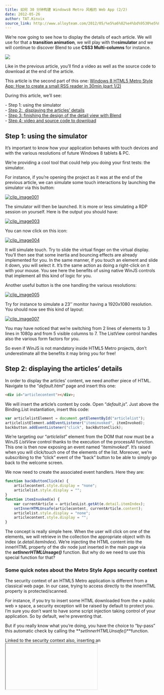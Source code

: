 ```yaml
---
title: 如何 30 分钟构建 Windows8 Metro 风格的 Web App (2/2)
date: 2012-05-26
author: TAT.Kinvix
source_link: http://www.alloyteam.com/2012/05/%e5%a6%82%e4%bd%9530%e5%88%86%e9%92%9f%e6%9e%84%e5%bb%bawindows8-metro%e9%a3%8e%e6%a0%bc%e7%9a%84web-app22/
---
```


<!-- {% raw %} - for jekyll -->

We’re now going to see how to display the details of each article. We will use for that a **transition animation**, we will play with the**simulator** and we will continue to discover Blend to use **CSS3 Multi-columns** for instance.

![](http://www.alloyteam.com/wp-content/uploads/auto_save_image/2012/05/1401465pN.png)

Like in the previous article, you’ll find a video as well as the source code to download at the end of the article.

This article is the second part of this one: [Windows 8 HTML5 Metro Style App: How to create a small RSS reader in 30min (part 1/2)](http://blogs.msdn.com/b/davrous/archive/2012/05/11/windows-8-html5-metro-style-app-how-to-create-a-small-rss-reader-in-30min-part-1-2.aspx)

During this article, we’ll see:

\- Step 1: using the simulator  
- [Step 2:  displaying the articles’ details](http://blogs.msdn.com/b/davrous/archive/2012/05/11/windows-8-html5-metro-style-app-how-to-create-a-small-rss-reader-in-30min-part-2-2.aspx?utm_source=html5weekly&utm_medium=email#etape2)  
- [Step 3: finishing the design of the detail view with Blend](http://blogs.msdn.com/b/davrous/archive/2012/05/11/windows-8-html5-metro-style-app-how-to-create-a-small-rss-reader-in-30min-part-2-2.aspx?utm_source=html5weekly&utm_medium=email#etape3)  
- [Step 4: video and source code to download](http://blogs.msdn.com/b/davrous/archive/2012/05/11/windows-8-html5-metro-style-app-how-to-create-a-small-rss-reader-in-30min-part-2-2.aspx?utm_source=html5weekly&utm_medium=email#etape4)

## Step 1: using the simulator

It’s important to know how your application behaves with touch devices and with the various resolutions of future Windows 8 tablets & PC.

We’re providing a cool tool that could help you doing your first tests: the simulator.

For instance, if you’re opening the project as it was at the end of the previous article, we can simulate some touch interactions by launching the simulator via this button:

[![clip_image001](http://www.alloyteam.com/wp-content/uploads/auto_save_image/2012/05/140146n2q.png "clip_image001")](http://blogs.msdn.com/cfs-file.ashx/__key/communityserver-blogs-components-weblogfiles/00-00-01-10-46-metablogapi/8741.clip_5F00_image001_5F00_2130A188.png)

The simulator will then be launched. It is more or less simulating a RDP session on yourself. Here is the output you should have:

[![clip_image003](http://www.alloyteam.com/wp-content/uploads/auto_save_image/2012/05/140147PUL.jpg "clip_image003")](http://blogs.msdn.com/cfs-file.ashx/__key/communityserver-blogs-components-weblogfiles/00-00-01-10-46-metablogapi/3073.clip_5F00_image003_5F00_19A7C2CC.jpg)

You can now click on this icon:

[![clip_image004](http://www.alloyteam.com/wp-content/uploads/auto_save_image/2012/05/140147izc.png "clip_image004")](http://blogs.msdn.com/cfs-file.ashx/__key/communityserver-blogs-components-weblogfiles/00-00-01-10-46-metablogapi/1004.clip_5F00_image004_5F00_28748955.png)

It will simulate touch. Try to slide the virtual finger on the virtual display. You’ll then see that some inertia and bouncing effects are already implemented for you. In the same manner, if you touch an element and slide it down, you will select it. It’s the same action as doing a right-click on it with your mouse. You see here the benefits of using native WinJS controls that implement all this kind of logic for you.

Another useful button is the one handling the various resolutions:

[![clip_image005](http://www.alloyteam.com/wp-content/uploads/auto_save_image/2012/05/140147Fbh.png "clip_image005")](http://blogs.msdn.com/cfs-file.ashx/__key/communityserver-blogs-components-weblogfiles/00-00-01-10-46-metablogapi/0250.clip_5F00_image005_5F00_7F6C7B09.png)

Try for instance to simulate a 23’’ monitor having a 1920x1080 resolution. You should now see this kind of layout:

[![clip_image007](http://www.alloyteam.com/wp-content/uploads/auto_save_image/2012/05/141844tHo.jpg "clip_image007")](http://blogs.msdn.com/cfs-file.ashx/__key/communityserver-blogs-components-weblogfiles/00-00-01-10-46-metablogapi/2806.clip_5F00_image007_5F00_17927616.jpg)

You may have noticed that we’re switching from 2 lines of elements to 3 lines in 1080p and from 5 visible columns to 7. The ListView control handles also the various form factors for you.

So even if WinJS is not mandatory inside HTML5 Metro projects, don’t underestimate all the benefits it may bring you for free!

## Step 2: displaying the articles’ details

In order to display the articles’ content, we need another piece of HTML. Navigate to the “_default.html_” page and insert this one:

```html
<div id="articlecontent"></div>;
```

We will insert the article’s content by code. Open “_default.js_”. Just above the Binding.List instantiation, insert this code:

```javascript
var articlelistElement = document.getElementById("articlelist");
articlelistElement.addEventListener("iteminvoked", itemInvoked);
backbutton.addEventListener("click", backButtonClick);
```

We’re targeting our “_articlelist_” element from the DOM that now must be a WinJS _ListView_ control thanks to the execution of the processAll function. This one is then now exposing an event named “_iteminvoked_”. It’s raised when you will click/touch one of the elements of the list. Moreover, we’re subscribing to the “click” event of the “back” button to be able to simply go back to the welcome screen.

We now need to create the associated event handlers. Here they are:

```javascript
function backButtonClick(e) {
    articlecontent.style.display = "none";
    articlelist.style.display = "";
}
function itemInvoked(e) {
    var currentArticle = articlesList.getAt(e.detail.itemIndex);
    setInnerHTMLUnsafe(articlecontent, currentArticle.content);
    articlelist.style.display = "none";
    articlecontent.style.display = "";
}
```

The concept is really simple here. When the user will click on one of the elements, we will retrieve in the collection the appropriate object with its index (_e.detail.itemIndex_). We’re injecting the HTML content into the innerHTML property of the div node just inserted in the main page via the **_setInnerHTMLUnsage()_** function. But why do we need to use this special function for that?

### Some quick notes about the Metro Style Apps security context

The security context of an HTML5 Metro application is different from a classical web page. In our case, trying to access directly to the innerHTML property is protected/scanned.

For instance, if you try to insert some HTML downloaded from the « public web » space, a security exception will be raised by default to protect you. I’m sure you don’t want to have some script injection taking control of your application. So by default, we’re preventing that.

But if you really know what you’re doing, you have the choice to “by-pass” this automatic check by calling the **_setInnerHTMLUnsafe()_**function.

Linked to the security context also, inserting an <iframe> in your application is slightly different for instance. If you’re interested in the details, here are some articles to read:

\- [HTML, CSS, and JavaScript features and differences](http://msdn.microsoft.com/en-us/library/windows/apps/hh465380.aspx)  
- [Features and restrictions by context](http://msdn.microsoft.com/en-us/library/windows/apps/hh465373.aspx)  
- [Making HTML safer: details for toStaticHTML](http://msdn.microsoft.com/en-us/library/windows/apps/hh465388.aspx)

Ok, let’s go back to our main topic.

The way we’re displaying the content of the article is really simple. We’re hiding the list of our elements by switching its “_display_” to “_none_” and we’re displaying the “_articlecontent_” div. When pressing the “_back_” button, we’re doing the exact opposite.

Ok, press F5 and you should have something like that after clicking on one of the items:

[![clip_image009](http://www.alloyteam.com/wp-content/uploads/auto_save_image/2012/05/141845hj8.jpg "clip_image009")](http://blogs.msdn.com/cfs-file.ashx/__key/communityserver-blogs-components-weblogfiles/00-00-01-10-46-metablogapi/4503.clip_5F00_image009_5F00_49D2FF06.jpg)

You’ll notice that the layout is far from being cool but we’re going to work on that in a few moments with Blend.

In the meantime, I’d like to focus on something really annoying in the current version. The navigation inside an article and back to the welcome screen works fine. But the user experience is not optimal. The detail of the article arrives without any transition.

We’re then coming to an important point of the Metro Style Apps: the “_Fast & Fluid_” experience. You need to suggest performance to your user and tell them that your application is really alive. To do that, simply adding some slight transitions animations can totally change the perception. Technically, you can implement them in 2 manners.

You can implement them using pure CSS3 Transitions/Animations to display the content you’re interested in. It is then up to you to find the appropriate animations. If you’d like to discover how these new CSS3 features work, we’ve made some introduction articles David Catuhe and I here:

\- [Introduction to CSS3 Transitions](http://blogs.msdn.com/b/eternalcoding/archive/2011/12/06/css3-transitions.aspx)  
- [Introduction to CSS3 Animations](http://blogs.msdn.com/b/davrous/archive/2011/12/06/introduction-to-css3-animations.aspx)

Or you can use the WinJS library which exposes prebuilt animations to help following the Metro guidelines. Under the hood, you’ll find the usage of CSS Transform & transitions. But for us developers, we just have a simple line of JavaScript to call.

For instance, in the _itemInvoked()_ handler, insert this line of code at the end of the function:

    WinJS.UI.Animation.enterPage(articlecontent);

And please insert this one at the end of the second event handler:

    WinJS.UI.Animation.enterPage(articlelist);

Pressing F5, you should now have some subtle transitions while you’re navigating inside the application. Trust us, they will really make the difference in the user experience!

## Step 3: finishing the design of the detail view with Blend

Switch back to Blend. It will ask you again to reload all the changes you’ve done inside Visual Studio.

Question of the day: **how will you be able to design the detail view as we need to simulate a navigation action via an item selection?**

Well, you already had the answer in the previous article. Blend 5 is live running your HTML5 Metro application. But you’re maybe lacking an additional detail. You can switch into an “interactive” mode by clicking on this button:

[![clip_image010](http://www.alloyteam.com/wp-content/uploads/auto_save_image/2012/05/141845hwF.png "clip_image010")](http://blogs.msdn.com/cfs-file.ashx/__key/communityserver-blogs-components-weblogfiles/00-00-01-10-46-metablogapi/1263.clip_5F00_image010_5F00_31D1AF4F.png)

It should be named “**_Turn on Interactive Mode_**”. Once done, you should be able to interact with your application, navigate to the article content you’d like to review and switch back to the design surface by clicking on the same button. It my case, I’ve decided to use this article as a base:

[![clip_image012](http://www.alloyteam.com/wp-content/uploads/auto_save_image/2012/05/1418453zD.jpg "clip_image012")](http://blogs.msdn.com/cfs-file.ashx/__key/communityserver-blogs-components-weblogfiles/00-00-01-10-46-metablogapi/3173.clip_5F00_image012_5F00_6CB8E218.jpg)

In the style section, under the appropriate _Media Query_, add a new rule targeting “**_#articlecontent_**” and select it immediately.

In the “**Sizing**“ section, fix the **width** & **height** to **100%**.

In the “**Layout**” part, put a left **padding** of **120px** to align the content with the title.

This raises a new problem. The layout our “_articlecontent_” div doesn’t fit anymore in the width of our screen.

To fix that, modify the “**_width_**” property and click to select a “**_custom expression_**”:

[![clip_image013](http://www.alloyteam.com/wp-content/uploads/auto_save_image/2012/05/141846kBC.png "clip_image013")](http://blogs.msdn.com/cfs-file.ashx/__key/communityserver-blogs-components-weblogfiles/00-00-01-10-46-metablogapi/3007.clip_5F00_image013_5F00_2FDFAD28.png)

We’re going to use the [CSS Calc() operator](http://www.w3.org/TR/css3-values/#calc0). Enter the following expression “**calc(100%-120px)**”.

We’re better following the Metro guidelines this way. We’ve got an ultimate task to do it in an even better way: allowing the user to slide horizontally the content and make it more readable.

Let’s start by readability. There is a very useful CSS3 feature for that easy to put in place: **CSS3 Multicolumns**.

Jump into the “**_Multicolumn_**” section of the “**_CSS Properties_**” panel. Modify the layout to create **480px columns width** with **gaps of 80px** between them.

[![clip_image015](http://www.alloyteam.com/wp-content/uploads/auto_save_image/2012/05/141956UdX.jpg "clip_image015")](http://blogs.msdn.com/cfs-file.ashx/__key/communityserver-blogs-components-weblogfiles/00-00-01-10-46-metablogapi/4062.clip_5F00_image015_5F00_1796678D.jpg)

It starts to look fine, isn’t it?

To conclude, we need to implement horizontal sliding. Go into the “**_Search Properties_**” textbox and type “**_over_**”. Blend will then filter all the properties containing the “over” keyword.

Set the “**overflow-x**” property to “**auto**” and “**overflow-y**” to “**hidden**”.

You can switch back to Visual Studio, accept the changes and press F5 to play with the final result.

### Special additional bonus level for warriors

Well, as I feel you still want to play with Blend, let’s add another feature. What is the most important thing for us while we’re reading a technical article? The source code of course!

Once you know that, don’t hesitate to put some emphasis on the code in a way or in another to catch the eye of the developers.

In the Channel9 case, they had the excellent idea to insert the code parts into <pre> tags. It will simplify our life to style this part.

Add a new CSS rule “**#articlecontent pre**”.

Switch into the interactive mode and navigate into an article where some source code is visible enough.

Select the last rule you’ve just added and go into the “**_Background_**” section of the CSSS properties. Click to set a color:

[![clip_image016](http://www.alloyteam.com/wp-content/uploads/auto_save_image/2012/05/141957InK.png "clip_image016")](http://blogs.msdn.com/cfs-file.ashx/__key/communityserver-blogs-components-weblogfiles/00-00-01-10-46-metablogapi/7762.clip_5F00_image016_5F00_23BA7265.png)

You will then be able to use this wonderful color editor to make your choice:

[![clip_image017](http://www.alloyteam.com/wp-content/uploads/auto_save_image/2012/05/141957XZ8.png "clip_image017")](http://blogs.msdn.com/cfs-file.ashx/__key/communityserver-blogs-components-weblogfiles/00-00-01-10-46-metablogapi/7762.clip_5F00_image017_5F00_7CEEECD5.png)

But if you’re a poor developer like myself, you will probably have a natural tendency to choose the worst color ever. So, click on the color picked icon and choose the nearest Blend grey. It’s obviously a good grey.

To definitely conclude, on the <pre>, set the “**overflow-x”** property to auto and the “**overflow-y”** to “**hidden”**.

Pressing F5 will bring you this kind of experience:

[![clip_image019](http://www.alloyteam.com/wp-content/uploads/auto_save_image/2012/05/141957Hqq.jpg "clip_image019")](http://blogs.msdn.com/cfs-file.ashx/__key/communityserver-blogs-components-weblogfiles/00-00-01-10-46-metablogapi/8836.clip_5F00_image019_5F00_0912F7AE.jpg)

## Step 4: video and source code to download

Well, I hope you’re now convinced I wasn’t lying. If you were focused enough, you should have spent 30 minutes to build this little application.

Here is the video to watch following these steps:

![](http://www.alloyteam.com/wp-content/uploads/auto_save_image/2012/05/140150v3l.jpg)

And here is the source code to download: [Simple Channel9 Reader Article2](http://david.blob.core.windows.net/win8/SimpleChannel9ReaderArticle2.zip "http&#x3A;//david.blob.core.windows.net/win8/SimpleChannel9ReaderArticle2.zip")

Thanks for reading! If you’d like to go further, here are some good articles to read:

\- An excellent series done by David Catuhe: [How to cook a complete Windows 8 application with HTML5, CSS3 and JavaScript in a week](http://blogs.msdn.com/b/eternalcoding/archive/2012/04/16/how-to-cook-a-complete-windows-8-application-with-html5-css3-and-javascript-in-a-week-day-0.aspx "http&#x3A;//blogs.msdn.com/b/eternalcoding/archive/2012/04/16/how-to-cook-a-complete-windows-8-application-with-html5-css3-and-javascript-in-a-week-day-0.aspx"). You will discover how to support the snapped view, the search contract, the navigation framework and a lot of other cool Windows 8 features.  
- [Create your first Metro style app using JavaScript](http://msdn.microsoft.com/en-us/library/windows/apps/br211385.aspx) covering the same topic and complementary to these 2 articles.

David

<!-- {% endraw %} - for jekyll -->